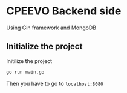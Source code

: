 # CPEEVO Backend side

Using Gin framework and MongoDB

## Initialize the project

Initilize the project

```bash
go run main.go
```

Then you have to go to `localhost:8080`

